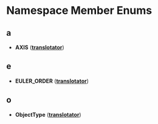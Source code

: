 
# Namespace Member Enums



## a

* **AXIS** ([**translotator**](namespacetranslotator.md))


## e

* **EULER\_ORDER** ([**translotator**](namespacetranslotator.md))


## o

* **ObjectType** ([**translotator**](namespacetranslotator.md))




